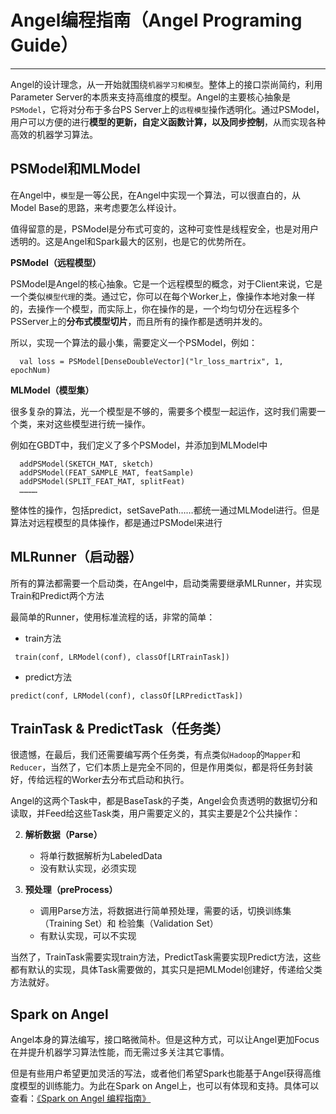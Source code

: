 # Angel编程指南（Angel Programing Guide）

---

Angel的设计理念，从一开始就围绕`机器学习和模型`。整体上的接口崇尚简约，利用Parameter Server的本质来支持高维度的模型。Angel的主要核心抽象是`PSModel`，它将对分布于多台PS Server上的`远程模型`操作透明化。通过PSModel，用户可以方便的进行**模型的更新，自定义函数计算，以及同步控制**，从而实现各种高效的机器学习算法。


## **PSModel**和**MLModel**  

在Angel中，`模型`是一等公民，在Angel中实现一个算法，可以很直白的，从Model Base的思路，来考虑要怎么样设计。

值得留意的是，PSModel是分布式可变的，这种可变性是线程安全，也是对用户透明的。这是Angel和Spark最大的区别，也是它的优势所在。


**PSModel（远程模型）**

PSModel是Angel的核心抽象。它是一个远程模型的概念，对于Client来说，它是一个类似`模型代理`的类。通过它，你可以在每个Worker上，像操作本地对象一样的，去操作一个模型，而实际上，你在操作的是，一个均匀切分在远程多个PSServer上的**分布式模型切片**，而且所有的操作都是透明并发的。

所以，实现一个算法的最小集，需要定义一个PSModel，例如：

```
  val loss = PSModel[DenseDoubleVector]("lr_loss_martrix", 1, epochNum)
```


**MLModel（模型集）**

很多复杂的算法，光一个模型是不够的，需要多个模型一起运作，这时我们需要一个类，来对这些模型进行统一操作。

例如在GBDT中，我们定义了多个PSModel，并添加到MLModel中

```
  addPSModel(SKETCH_MAT, sketch)
  addPSModel(FEAT_SAMPLE_MAT, featSample)
  addPSModel(SPLIT_FEAT_MAT, splitFeat)
  …………

```

整体性的操作，包括predict，setSavePath……都统一通过MLModel进行。但是算法对远程模型的具体操作，都是通过PSModel来进行
   
## **MLRunner（启动器）**

所有的算法都需要一个启动类，在Angel中，启动类需要继承MLRunner，并实现Train和Predict两个方法

最简单的Runner，使用标准流程的话，非常的简单：

* train方法

```
 train(conf, LRModel(conf), classOf[LRTrainTask])
```

* predict方法
	
```
predict(conf, LRModel(conf), classOf[LRPredictTask])
```

## **TrainTask & PredictTask（任务类）**

很遗憾，在最后，我们还需要编写两个任务类，有点类似`Hadoop`的`Mapper`和`Reducer`，当然了，它们本质上是完全不同的，但是作用类似，都是将任务封装好，传给远程的Worker去分布式启动和执行。

Angel的这两个Task中，都是BaseTask的子类，Angel会负责透明的数据切分和读取，并Feed给这些Task类，用户需要定义的，其实主要是2个公共操作：

2. **解析数据（Parse）**
	* 将单行数据解析为LabeledData
	* 没有默认实现，必须实现

3. **预处理（preProcess）**
	* 调用Parse方法，将数据进行简单预处理，需要的话，切换训练集（Training Set）和 检验集（Validation Set）
	* 有默认实现，可以不实现

当然了，TrainTask需要实现train方法，PredictTask需要实现Predict方法，这些都有默认的实现，具体Task需要做的，其实只是把MLModel创建好，传递给父类方法就好。


## Spark on Angel

Angel本身的算法编写，接口略微简朴。但是这种方式，可以让Angel更加Focus在并提升机器学习算法性能，而无需过多关注其它事情。

但是有些用户希望更加灵活的写法，或者他们希望Spark也能基于Angel获得高维度模型的训练能力。为此在Spark on Angel上，也可以有体现和支持。具体可以查看：[《Spark on Angel 编程指南》]()




